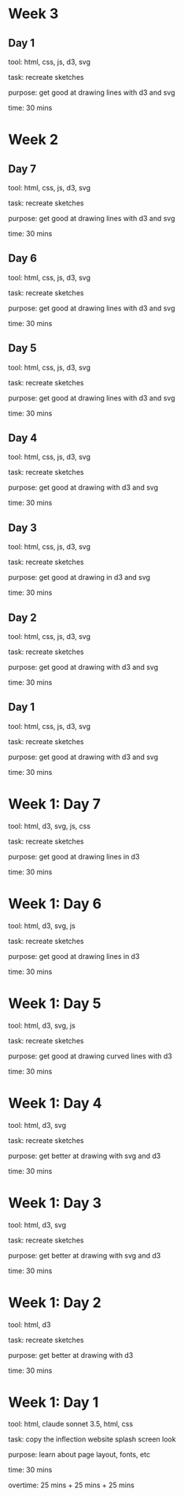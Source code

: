 # Week 3

## Day 1

tool: html, css, js, d3, svg

task: recreate sketches

purpose: get good at drawing lines with d3 and svg

time: 30 mins

# Week 2

## Day 7

tool: html, css, js, d3, svg

task: recreate sketches

purpose: get good at drawing lines with d3 and svg

time: 30 mins

## Day 6

tool: html, css, js, d3, svg

task: recreate sketches

purpose: get good at drawing lines with d3 and svg

time: 30 mins

## Day 5

tool: html, css, js, d3, svg

task: recreate sketches

purpose: get good at drawing lines with d3 and svg

time: 30 mins

## Day 4

tool: html, css, js, d3, svg

task: recreate sketches

purpose: get good at drawing with d3 and svg

time: 30 mins

## Day 3

tool: html, css, js, d3, svg

task: recreate sketches

purpose: get good at drawing in d3 and svg

time: 30 mins

## Day 2

tool: html, css, js, d3, svg

task: recreate sketches

purpose: get good at drawing with d3 and svg

time: 30 mins

## Day 1

tool: html, css, js, d3, svg

task: recreate sketches

purpose: get good at drawing with d3 and svg

time: 30 mins

# Week 1: Day 7

tool: html, d3, svg, js, css

task: recreate sketches

purpose: get good at drawing lines in d3

time: 30 mins

# Week 1: Day 6

tool: html, d3, svg, js

task: recreate sketches

purpose: get good at drawing lines in d3

time: 30 mins

# Week 1: Day 5

tool: html, d3, svg, js

task: recreate sketches

purpose: get good at drawing curved lines with d3

time: 30 mins

# Week 1: Day 4

tool: html, d3, svg

task: recreate sketches

purpose: get better at drawing with svg and d3

time: 30 mins 

# Week 1: Day 3

tool: html, d3, svg

task: recreate sketches

purpose: get better at drawing with svg and d3

time: 30 mins


# Week 1: Day 2

tool: html, d3

task: recreate sketches

purpose: get better at drawing with d3

time: 30 mins

# Week 1: Day 1

tool: html, claude sonnet 3.5, html, css

task: copy the inflection website splash screen look

purpose: learn about page layout, fonts, etc

time: 30 mins 

overtime: 25 mins + 25 mins + 25 mins